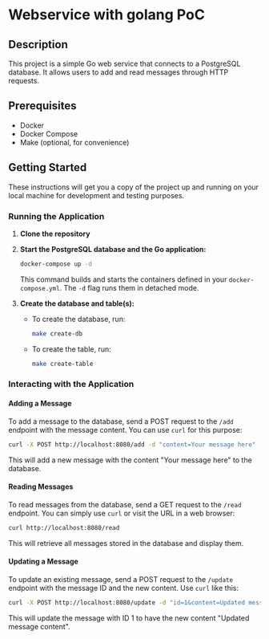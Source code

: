 # Webservice with golang PoC  

## Description

This project is a simple Go web service that connects to a PostgreSQL database. It allows users to add and read messages through HTTP requests.

## Prerequisites

- Docker
- Docker Compose
- Make (optional, for convenience)

## Getting Started

These instructions will get you a copy of the project up and running on your local machine for development and testing purposes.

### Running the Application

1. **Clone the repository**

2. **Start the PostgreSQL database and the Go application:**

   ```bash
   docker-compose up -d
   ```

   This command builds and starts the containers defined in your `docker-compose.yml`. The `-d` flag runs them in detached mode.

3. **Create the database and table(s):**

   - To create the database, run:

     ```bash
     make create-db
     ```

   - To create the table, run:

     ```bash
     make create-table
     ```

### Interacting with the Application

#### Adding a Message

To add a message to the database, send a POST request to the `/add` endpoint with the message content. You can use `curl` for this purpose:

```bash
curl -X POST http://localhost:8080/add -d "content=Your message here"
```

This will add a new message with the content "Your message here" to the database.

#### Reading Messages

To read messages from the database, send a GET request to the `/read` endpoint. You can simply use `curl` or visit the URL in a web browser:

```bash
curl http://localhost:8080/read
```

This will retrieve all messages stored in the database and display them.

#### Updating a Message

To update an existing message, send a POST request to the `/update` endpoint with the message ID and the new content. Use `curl` like this:

```bash
curl -X POST http://localhost:8080/update -d "id=1&content=Updated message content"
```

This will update the message with ID 1 to have the new content "Updated message content".
